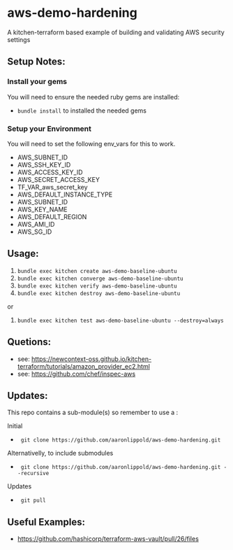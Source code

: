 # aws-demo-hardening  

A kitchen-terraform based example of building and validating AWS security settings

## Setup Notes:  

### Install your gems  

You will need to ensure the needed ruby gems are installed:

- `bundle install` to installed the needed gems

### Setup your Environment  

You will need to set the following env_vars for this to work.

- AWS_SUBNET_ID
- AWS_SSH_KEY_ID
- AWS_ACCESS_KEY_ID
- AWS_SECRET_ACCESS_KEY
- TF_VAR_aws_secret_key
- AWS_DEFAULT_INSTANCE_TYPE
- AWS_SUBNET_ID
- AWS_KEY_NAME
- AWS_DEFAULT_REGION
- AWS_AMI_ID
- AWS_SG_ID

## Usage:

1. `bundle exec kitchen create aws-demo-baseline-ubuntu`
2. `bundle exec kitchen converge aws-demo-baseline-ubuntu`
3. `bundle exec kitchen verify aws-demo-baseline-ubuntu`
4. `bundle exec kitchen destroy aws-demo-baseline-ubuntu`

or

1. `bundle exec kitchen test aws-demo-baseline-ubuntu --destroy=always`

## Quetions:

- see: https://newcontext-oss.github.io/kitchen-terraform/tutorials/amazon_provider_ec2.html
- see: https://github.com/chef/inspec-aws

## Updates:

This repo contains a sub-module(s) so remember to use a :

Initial
- ` git clone https://github.com/aaronlippold/aws-demo-hardening.git`

Alternativelly,  to include submodules
- ` git clone https://github.com/aaronlippold/aws-demo-hardening.git --recursive`

Updates
- ` git pull`

## Useful Examples:
- https://github.com/hashicorp/terraform-aws-vault/pull/26/files
